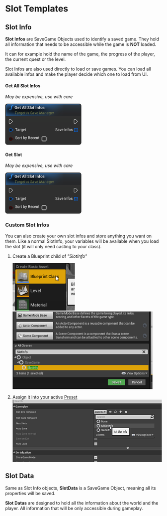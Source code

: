 # Slot Templates

## Slot Info

**Slot Infos** are SaveGame Objects used to identify a saved game. They hold all information that needs to be accessible while the game is **NOT** loaded. 

It can for example hold the name of the game, the progress of the player, the current quest or the level.

Slot Infos are also used directly to load or save games. You can load all available infos and make the player decide which one to load from UI.

#### Get All Slot Infos

*May be expensive, use with care*



 ![Get All Slot Infos](img\get_all_slot_infos.png)

#### Get Slot

*May be expensive, use with care*



 ![Get All Slot Infos](img/get_all_slot_infos.png)

### Custom Slot Infos

You can also create your own slot infos and store anything you want on them. Like a normal SlotInfo, your variables will be available when you load the slot (it will only need casting to your class).

1. Create a Blueprint child of *"SlotInfo"*

    <img width=200 src="img\create_bp.png"><img width=450 src="img\create_bp_slotinfo.png">

2. Assign it into your active [Preset](presets.md)![Assign SlotInfo](img\assign_slotinfo.png)

## Slot Data

Same as Slot Info objects, **SlotData** is a SaveGame Object, meaning all its properties will be saved.

**Slot Datas** are designed to hold all the information about the world and the player. All information that will be only accessible during gameplay.